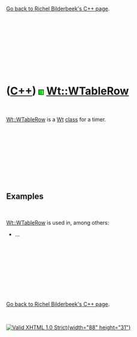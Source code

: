 

[Go back to Richel Bilderbeek's C++ page](Cpp.htm).

 

 

 

 

 

([C++](Cpp.htm)) ![Wt](PicWt.png) [Wt::WTableRow](CppWTableRow.htm)
===================================================================

 

[Wt::WTableRow](CppWTableRow.htm) is a [Wt](CppWt.htm)
[class](CppClass.htm) for a timer.

 

 

 

 

 

Examples
--------

 

[Wt::WTableRow](CppWTableRow.htm) is used in, among others:

-   ...

 

 

 

 

 

[Go back to Richel Bilderbeek's C++ page](Cpp.htm).



 

[![Valid XHTML 1.0 Strict](valid-xhtml10.png){width="88"
height="31"}](http://validator.w3.org/check?uri=referer)
